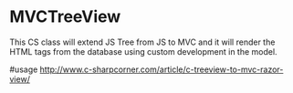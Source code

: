 # MVCTreeView
This CS class will extend JS Tree from JS to MVC and it will render the HTML tags from the database using custom development in the model.

#usage
http://www.c-sharpcorner.com/article/c-treeview-to-mvc-razor-view/
